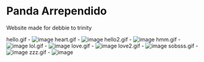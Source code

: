 # Panda Arrependido

Website made for debbie to trinity

hello.gif - ![image](https://github.com/user-attachments/assets/57698ac7-3cef-4963-9ecf-488a178862e3)
heart.gif - ![image](https://github.com/user-attachments/assets/787c8900-87fd-4769-87a9-0ac688fd2870)
hello2.gif - ![image](https://github.com/user-attachments/assets/8f459c72-b632-473b-bb2d-63d0ad0eb41d)
hmm.gif - ![image](https://github.com/user-attachments/assets/f2089f4a-51a8-4a7c-b8e0-4b3444c054b7)
lol.gif - ![image](https://github.com/user-attachments/assets/6b62a5b4-f9f5-4e42-a999-390d0f4b8733)
love.gif - ![image](https://github.com/user-attachments/assets/ed7df86c-1687-41fc-822e-9b3d96c753d8)
love2.gif - ![image](https://github.com/user-attachments/assets/dd43255d-fba9-4894-90eb-81a5de94381c)
sobsss.gif - ![image](https://github.com/user-attachments/assets/1679420b-0c2a-4399-8ec5-0b2a9274f175)
zzz.gif - ![image](https://github.com/user-attachments/assets/3e11cad0-4938-45a6-aebe-7b5a9b1250a3)
